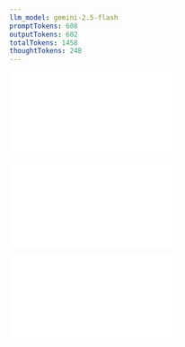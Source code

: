 ```yaml
---
llm_model: gemini-2.5-flash
promptTokens: 608
outputTokens: 602
totalTokens: 1458
thoughtTokens: 248
---
```


![@](steps/prompt.eed39f4a.md)

![@](steps/response.190dc0d2.md)

![@](steps/response.190dc0d2.md)